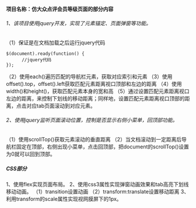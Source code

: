 #### 项目名称：仿大众点评会员等级页面的部分内容
###### 1、该项目使用jquery开发，实现了元素锚定、页面弹窗等功能。
（1）保证是在文档加载之后运行jquery代码
```
$(document).ready(function() {
      //jquery代码
});
```
（2）使用each()遍历匹配的导航栏元素，获取对应索引和元素
（3）使用offset().top，offset().left获取匹配元素距离视口顶部和左边的距离
（4）使用width()和height()，获取匹配元素本身的宽和高
（5）通过设置匹配元素距离视口左边的距离，来控制下划线的移动距离；同样地，设置匹配元素距离视口顶部的距离，点击对应tab页面滚动到对应元素。
###### 2、使用jquery监听页面滚动位置，控制是否显示右侧小菜单，回顶部功能。
（1）使用scrollTop()获取元素滚动的垂直距离
（2）当文档滚动到一定距离后导航栏固定在顶部，右侧出现小菜单，点击回顶部，把document的scrollTop()设置为0就可以回到顶部。
##### CSS部分
1、使用flex实现页面布局。
2、使用css3属性实现弹窗动画效果和tab高亮下划线移动动画。
（1）transition设置动画
（2）transform:translate设置移动距离
3、利用transform的scale属性实现视网膜屏下的1px。



